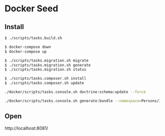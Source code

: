 # Docker Seed

## Install

```bash
$ ./scripts/tasks.build.sh
```

```bash
$ docker-compose down
$ docker-compose up
```

```bash
$ ./scripts/tasks.migration.sh migrate
$ ./scripts/tasks.migration.sh generate
$ ./scripts/tasks.migration.sh status
```

```bash
$ ./scripts/tasks.composer.sh install
$ ./scripts/tasks.composer.sh update
```

```bash
./docker/scripts/tasks.console.sh doctrine:schema:update --force
```

```bash
./docker/scripts/tasks.console.sh generate:bundle --namespace=Persons/Infrastructure/Ui/PersonsBundle --format=annotation --dir=src --bundle-name=PersonsBundle --shared  --no-interaction
```

## Open
http://localhost:8081/